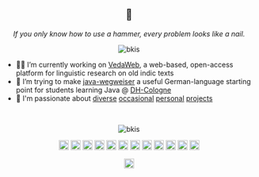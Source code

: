 <h2 align="center">👋</h2>
<p align="center" style="font-style: italic">If you only know how to use a hammer, every problem looks like a nail.</p>

<p align="center">
    <img src="https://komarev.com/ghpvc/?username=bkis" alt="bkis" />
</p>

- 👨‍💻 I’m currently working on [VedaWeb](https://github.com/DH-Cologne/vedaweb), a web-based, open-access platform for linguistic research on old indic texts
- 🔭 I’m trying to make [java-wegweiser](https://dh-cologne.github.io/java-wegweiser) a useful German-language starting point for students learning Java @ [DH-Cologne](https://github.com/DH-Cologne)
- 🌌 I'm passionate about [diverse](https://github.com/bkis/sprudel) [occasional](https://github.com/bkis/dice-or-die) [personal](https://github.com/bkis/OreBit) [projects](https://github.com/bkis/redojo)

<br>

<p align="center">
    <img src="https://github-readme-stats.vercel.app/api?username=bkis&show_icons=true" alt="bkis" />
</p>

<p align="center">
    <img src="https://konpa.github.io/devicon/devicon.git/icons/java/java-original-wordmark.svg" alt="java" width="20" height="20"/>
    <img src="https://konpa.github.io/devicon/devicon.git/icons/react/react-original-wordmark.svg" alt="react" width="20" height="20"/>
    <img src="https://konpa.github.io/devicon/devicon.git/icons/javascript/javascript-original.svg" alt="javascript" width="20" height="20"/>
    <img src="https://konpa.github.io/devicon/devicon.git/icons/mongodb/mongodb-original-wordmark.svg" alt="mongodb" width="20" height="20"/>
    <img src="https://konpa.github.io/devicon/devicon.git/icons/css3/css3-original-wordmark.svg" alt="css3" width="20" height="20"/>
    <img src="https://konpa.github.io/devicon/devicon.git/icons/html5/html5-original-wordmark.svg" alt="html5" width="20" height="20"/>
    <img src="https://konpa.github.io/devicon/devicon.git/icons/linux/linux-original.svg" alt="linux" width="20" height="20"/>
    <img src="https://konpa.github.io/devicon/devicon.git/icons/ssh/ssh-original-wordmark.svg" alt="ssh" width="20" height="20"/>
    <img src="https://konpa.github.io/devicon/devicon.git/icons/docker/docker-original-wordmark.svg" alt="docker" width="20" height="20"/>
    <img src="https://konpa.github.io/devicon/devicon.git/icons/python/python-original-wordmark.svg" alt="python" width="20" height="20"/>
    <img src="https://konpa.github.io/devicon/devicon.git/icons/php/php-original.svg" alt="php" width="20" height="20"/>
    <img src="https://konpa.github.io/devicon/devicon.git/icons/gimp/gimp-original.svg" alt="gimp" width="20" height="20"/>
</p>

<p align="center">
<a href="https://stackoverflow.com/users/7399631/bkis" target="_blank"><img align="center" src="https://cdn.jsdelivr.net/npm/simple-icons@3.0.1/icons/stackoverflow.svg" alt="bkis" height="20" width="20" /></a>
</p>